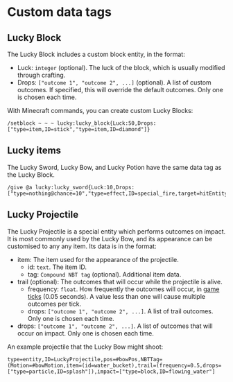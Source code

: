 # Custom data tags

## Lucky Block

The Lucky Block includes a custom block entity, in the format:

-   Luck: `integer` (optional). The luck of the block, which is usually modified through crafting.
-   Drops: `["outcome 1", "outcome 2", ...]` (optional). A list of custom outcomes. If specified, this will override the default outcomes. Only one is chosen each time.

With Minecraft commands, you can create custom Lucky Blocks:

```
/setblock ~ ~ ~ lucky:lucky_block{Luck:50,Drops:["type=item,ID=stick","type=item,ID=diamond"]}
```

## Lucky items

The Lucky Sword, Lucky Bow, and Lucky Potion have the same data tag as the Lucky Block.

```
/give @a lucky:lucky_sword{Luck:10,Drops:["type=nothing@chance=10","type=effect,ID=special_fire,target=hitEntity,duration=10"]}
```

## Lucky Projectile

The Lucky Projectile is a special entity which performs outcomes on impact. It is most commonly used by the Lucky Bow, and its appearance can be customised to any any item. Its data is in the format:

-   item: The item used for the appearance of the projectile.
    -   id: `text`. The item ID.
    -   tag: `Compound NBT tag` (optional). Additional item data.
-   trail (optional): The outcomes that will occur while the projectile is alive.
    -   frequency: `float`. How frequently the outcomes will occur, in [game ticks](https://minecraft.gamepedia.com/Tick) (0.05 seconds). A value less than one will cause multiple outcomes per tick.
    -   drops: `["outcome 1", "outcome 2", ...]`. A list of trail outcomes. Only one is chosen each time.
-   drops: `["outcome 1", "outcome 2", ...]`. A list of outcomes that will occur on impact. Only one is chosen each time.

An example projectile that the Lucky Bow might shoot:

```
type=entity,ID=LuckyProjectile,pos=#bowPos,NBTTag=(Motion=#bowMotion,item=(id=water_bucket),trail=(frequency=0.5,drops=["type=particle,ID=splash"]),impact=["type=block,ID=flowing_water"]
```
